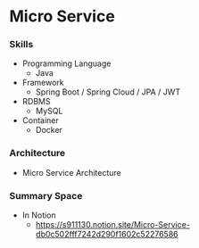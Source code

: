 # Micro Service

### Skills
* Programming Language
  * Java
* Framework
  * Spring Boot / Spring Cloud / JPA / JWT
* RDBMS
  * MySQL
* Container
  * Docker

### Architecture
  * Micro Service Architecture

### Summary Space
* In Notion
    * https://s911130.notion.site/Micro-Service-db0c502fff7242d290f1602c52276586